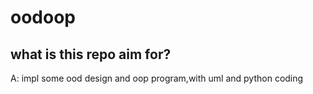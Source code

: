 # oodoop
## what is this repo aim for?
A: impl some ood design and oop program,with uml and python coding
